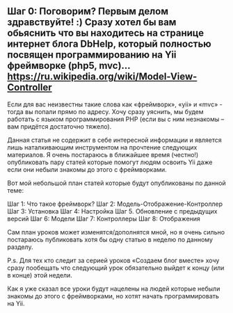 Шаг 0: Поговорим?
Первым делом здравствуйте! :) Сразу хотел бы вам обьяснить что вы находитесь на странице интернет блога DbHelp, который полностью посвящен программированию на Yii фреймворке (php5, mvc)... https://ru.wikipedia.org/wiki/Model-View-Controller
--- 
Если для вас неизвестны такие слова как «фреймворк», «yii» и «mvc» - тогда вы попали прямо по адресу. Хочу сразу уяснить, мы будем работать с языком программирования PHP (если вы с ним незнакомы – вам придётся достаточно тяжело).

Данная статья не содержит в себе интересной информации и является лишь наталкивающим инструментом на прочтение следующих материалов. Я очень постараюсь в ближайшее время (честно!) опубликовать пару статей которые помогут людям освоить Yii даже если они небыли знакомы до этого с фреймворками.

Вот мой небольшой план статей которые будут опубликованы по данной теме:

Шаг 1: Что такое фреймворк?
Шаг 2: Модель-Отображение-Контроллер
Шаг 3: Установка
Шаг 4: Настройка
Шаг 5. Обновление с предыдущих версий
Шаг 6: Модели
Шаг 7: Контроллеры
Шаг 8: Отображения

Сам план уроков может изменятся/дополнятся мной, но я очень сильно постараюсь публиковать хотя бы одну статью в неделю по данному разделу.

P.s. Для тех кто следит за серией уроков «Создаем блог вместе» хочу сразу пообещать что следующий урок обязательно выйдет к концу (или в конце) этой недели.

Как я уже сказал все уроки будут нацелены на людей которые небыли знакомы до этого с фреймворками, но хотят начать программировать на Yii.
